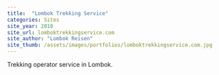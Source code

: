 ```yaml
---
title:  "Lombok Trekking Service"
categories: Sites
site_year: 2010
site_url: lomboktrekkingservice.com
site_author: "Lombok Reisen"
site_thumb: /assets/images/portfolios/lomboktrekkingservice.com.jpg
---
```


Trekking operator service in Lombok.